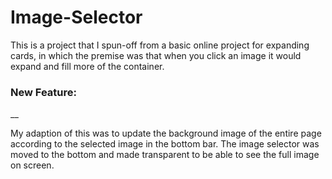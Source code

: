 # Image-Selector
This is a project that I spun-off from a basic online project for expanding cards, in which the premise was that when you click an image it would expand and fill more of the container.

### New Feature: 
__

My adaption of this was to update the background image of the entire page according to the selected image in the bottom bar. The image selector was moved to the bottom and made transparent to be able to see the full image on screen. 

